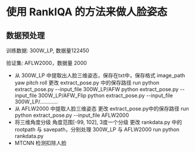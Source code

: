 # 使用 RankIQA 的方法来做人脸姿态
## 数据预处理
训练数据: 300W_LP, 数据量122450

验证集: AFLW2000，数据量 2000

* 从 300W_LP 中提取出人脸三维姿态，保存在txt中，保存格式 image_path yaw pitch roll
  更改 extract_pose.py 中的保存路径
  run python extract_pose.py --input_file 300W_LP/AFW 
      python extract_pose.py --input_file 300W_LP/AFW_Flip
      python extract_pose.py --input_file 300W_LP/............ 
* 从 AFLW2000 中提取人脸三维姿态
  更改 extract_pose.py中的保存路径
  run python extract_pose.py --input_file AFLW2000
* 将三维角度分级
  角度范围[-99, 102], 3度一个分级
  更改 rankdata.py 中的 rootpath 与 savepath，分别处理 300W_LP 与 AFLW2000
  run python rankdata.py
* MTCNN 检测扣除人脸
